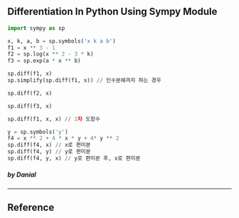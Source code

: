 ## Differentiation In Python Using Sympy Module

```python
import sympy as sp

x, k, a, b = sp.symbols('x k a b')
f1 = x ** 3 - 1
f2 = sp.log(x ** 2 - 3 * k)
f3 = sp.exp(a * x ** b)

sp.diff(f1, x)
sp.simplify(sp.diff(f1, x)) // 인수분해까지 하는 경우

sp.diff(f2, x)

sp.diff(f3, x)

sp.diff(f1, x, x) // 2차 도함수

y = sp.symbols('y')
f4 = x ** 2 + 4 * x * y + 4* y ** 2
sp.diff(f4, x) // x로 편미분
sp.diff(f4, y) // y로 편미분
sp.diff(f4, y, x) // y로 편미분 후, x로 편미분
```

##### by Danial

---

## Reference

